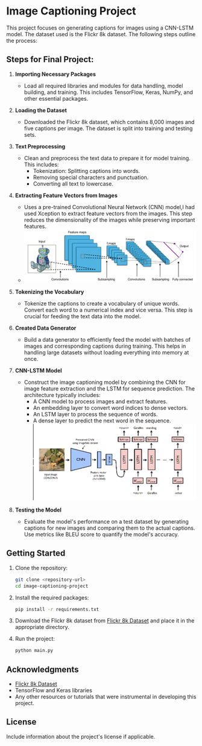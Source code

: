 
# Image Captioning Project

This project focuses on generating captions for images using a CNN-LSTM model. The dataset used is the Flickr 8k dataset. The following steps outline the process:

## Steps for Final Project:

1. **Importing Necessary Packages**
   - Load all required libraries and modules for data handling, model building, and training. This includes TensorFlow, Keras, NumPy, and other essential packages.

2. **Loading the Dataset**
   - Downloaded the Flickr 8k dataset, which contains 8,000 images and five captions per image. The dataset is split into training and testing sets.

3. **Text Preprocessing**
   - Clean and preprocess the text data to prepare it for model training. This includes:
     - Tokenization: Splitting captions into words.
     - Removing special characters and punctuation.
     - Converting all text to lowercase.

4. **Extracting Feature Vectors from Images**
   - Uses a pre-trained Convolutional Neural Network (CNN) model,I had used Xception to extract feature vectors from the images. This step reduces the dimensionality of the images while preserving important features.
   - ![Alt text](./delta.png)

5. **Tokenizing the Vocabulary**
   - Tokenize the captions to create a vocabulary of unique words. Convert each word to a numerical index and vice versa. This step is crucial for feeding the text data into the model.

6. **Created Data Generator**
   - Build a data generator to efficiently feed the model with batches of images and corresponding captions during training. This helps in handling large datasets without loading everything into memory at once.

7. **CNN-LSTM Model**
   - Construct the image captioning model by combining the CNN for image feature extraction and the LSTM for sequence prediction. The architecture typically includes:
     - A CNN model to process images and extract features.
     - An embedding layer to convert word indices to dense vectors.
     - An LSTM layer to process the sequence of words.
     - A dense layer to predict the next word in the sequence.
      ![Alt text](./image.png)

8. **Testing the Model**
   - Evaluate the model's performance on a test dataset by generating captions for new images and comparing them to the actual captions. Use metrics like BLEU score to quantify the model's accuracy.
## Getting Started

1. Clone the repository:
   ```bash
   git clone <repository-url>
   cd image-captioning-project
   ```

2. Install the required packages:
   ```bash
   pip install -r requirements.txt
   ```

3. Download the Flickr 8k dataset from [Flickr 8k Dataset](https://forms.illinois.edu/sec/1713398) and place it in the appropriate directory.

4. Run the project:
   ```bash
   python main.py
   ```

## Acknowledgments

- [Flickr 8k Dataset](https://forms.illinois.edu/sec/1713398)
- TensorFlow and Keras libraries
- Any other resources or tutorials that were instrumental in developing this project.

## License

Include information about the project's license if applicable.
